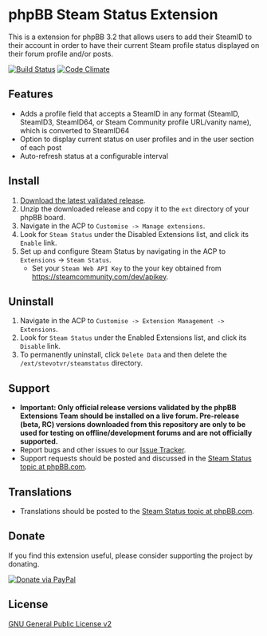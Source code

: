 # phpBB Steam Status Extension

This is a extension for phpBB 3.2 that allows users to add their SteamID to their account in order to have their current Steam profile status displayed on their forum profile and/or posts.

[![Build Status](https://travis-ci.org/stevotvr/phpbb-steamstatus.svg)](https://travis-ci.org/stevotvr/phpbb-steamstatus)
[![Code Climate](https://codeclimate.com/github/stevotvr/phpbb-steamstatus/badges/gpa.svg)](https://codeclimate.com/github/stevotvr/phpbb-steamstatus)

## Features

* Adds a profile field that accepts a SteamID in any format (SteamID, SteamID3, SteamID64, or Steam Community profile URL/vanity name), which is converted to SteamID64
* Option to display current status on user profiles and in the user section of each post
* Auto-refresh status at a configurable interval

## Install

1. [Download the latest validated release](https://www.phpbb.com/customise/db/extension/steamstatus/).
2. Unzip the downloaded release and copy it to the `ext` directory of your phpBB board.
3. Navigate in the ACP to `Customise -> Manage extensions`.
4. Look for `Steam Status` under the Disabled Extensions list, and click its `Enable` link.
5. Set up and configure Steam Status by navigating in the ACP to `Extensions` -> `Steam Status`.
   * Set your `Steam Web API Key` to the your key obtained from https://steamcommunity.com/dev/apikey.

## Uninstall

1. Navigate in the ACP to `Customise -> Extension Management -> Extensions`.
2. Look for `Steam Status` under the Enabled Extensions list, and click its `Disable` link.
3. To permanently uninstall, click `Delete Data` and then delete the `/ext/stevotvr/steamstatus` directory.

## Support

* **Important: Only official release versions validated by the phpBB Extensions Team should be installed on a live forum. Pre-release (beta, RC) versions downloaded from this repository are only to be used for testing on offline/development forums and are not officially supported.**
* Report bugs and other issues to our [Issue Tracker](https://github.com/stevotvr/phpbb-steamstatus/issues).
* Support requests should be posted and discussed in the [Steam Status topic at phpBB.com](https://www.phpbb.com/customise/db/extension/steamstatus/support).

## Translations

* Translations should be posted to the [Steam Status topic at phpBB.com](https://www.phpbb.com/customise/db/extension/steamstatus/support/topic/194671).

## Donate

If you find this extension useful, please consider supporting the project by donating.

[![Donate via PayPal](https://www.paypalobjects.com/en_US/i/btn/btn_donate_LG.gif)](https://www.paypal.com/cgi-bin/webscr?cmd=_s-xclick&hosted_button_id=GTP9FMP7M75E2)

## License
[GNU General Public License v2](https://opensource.org/licenses/GPL-2.0)
